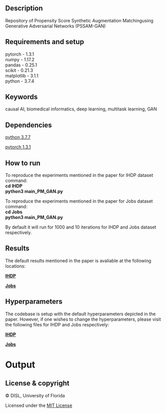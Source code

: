 ## Description
Repository of Propensity Score Synthetic Augmentation Matchingusing Generative Adversarial Networks (PSSAM-GAN)

## Requirements and setup
pytorch - 1.3.1 <br/>
numpy - 1.17.2 <br/>
pandas - 0.25.1 <br/>
scikit - 0.21.3 <br/>
matplotlib - 3.1.1 <br/>
python -  3.7.4 <br/>


## Keywords
causal AI, biomedical informatics, deep learning, multitask learning, GAN

## Dependencies
[python 3.7.7](https://www.python.org/downloads/release/python-374/)

[pytorch 1.3.1](https://pytorch.org/get-started/previous-versions/)


## How to run
To reproduce the experiments mentioned in the paper for IHDP dataset
command: <br/>
<b>
  cd IHDP <br/>
  python3 main_PM_GAN.py
</b>

To reproduce the experiments mentioned in the paper for Jobs dataset
command:<br/>
<b>
  cd Jobs <br/>
  python3 main_PM_GAN.py
</b>

By default it will run for 1000 and 10 iterations for IHDP and Jobs dataset respectively.

## Results
The default results mentioned in the paper is avaliable at the following locations:

<b> [IHDP](https://github.com/Shantanu48114860/PSSAM-GAN/tree/master/Stats/IHDP_Random/1000_iter) </b> 

<b> [Jobs](https://github.com/Shantanu48114860/PSSAM-GAN/tree/master/Stats/Jobs/--%3E%3EBest!!90_val__80-20_split_Early_stopping_Tarnet_elu_GAN_10000)</b>

## Hyperparameters
The codebase is setup with the default hyperparameters depicted in the paper. However, if one wishes to change the hyperparameters, please visit the following files for IHDP and Jobs respectively:

<b> [IHDP](https://github.com/Shantanu48114860/PSSAM-GAN/blob/master/IHDP/Constants.py) </b> 

<b> [Jobs](https://github.com/Shantanu48114860/PSSAM-GAN/blob/master/Jobs/Constants.py)</b>

# Output

## License & copyright
© DISL, University of Florida

Licensed under the [MIT License](LICENSE)
